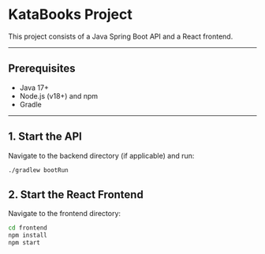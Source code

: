 # KataBooks Project

This project consists of a Java Spring Boot API and a React frontend.

---

## Prerequisites

- Java 17+
- Node.js (v18+) and npm
- Gradle

---

## 1. Start the API

Navigate to the backend directory (if applicable) and run:

```bash
./gradlew bootRun
```

## 2. Start the React Frontend

Navigate to the frontend directory:

```bash
cd frontend
npm install
npm start
```
